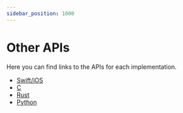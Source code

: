 ```yaml
--- 
sidebar_position: 1000
---
```

# Other APIs

Here you can find links to the APIs for each implementation.
  
  * [Swift/iOS](https://github.com/automerge/automerge-swift)
  * [C](https://github.com/automerge/automerge/tree/main/rust/automerge-c)
  * [Rust](https://github.com/automerge/automerge-rs)
  * [Python](https://github.com/automerge/automerge-py)
